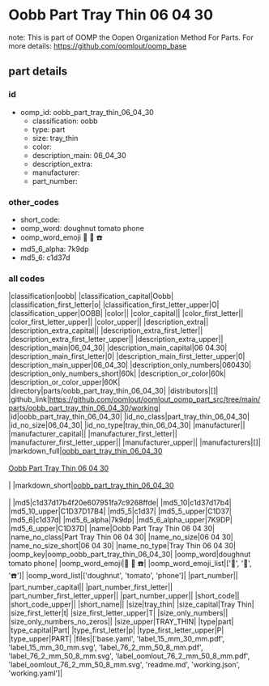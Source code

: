 # Oobb Part Tray Thin 06 04 30  

note: This is part of OOMP the Oopen Organization Method For Parts. For more details: https://github.com/oomlout/oomp_base

##  part details





### id
* oomp_id: oobb_part_tray_thin_06_04_30
  * classification: oobb
  * type: part
  * size: tray_thin
  * color: 
  * description_main: 06_04_30
  * description_extra: 
  * manufacturer: 
  * part_number: 

### other_codes
* short_code: 
* oomp_word: doughnut tomato phone
* oomp_word_emoji :doughnut: :tomato: :phone:
* md5_6_alpha: 7k9dp
* md5_6: c1d37d

### all codes 
|classification|oobb|
|classification_capital|Oobb|
|classification_first_letter|o|
|classification_first_letter_upper|O|
|classification_upper|OOBB|
|color||
|color_capital||
|color_first_letter||
|color_first_letter_upper||
|color_upper||
|description_extra||
|description_extra_capital||
|description_extra_first_letter||
|description_extra_first_letter_upper||
|description_extra_upper||
|description_main|06_04_30|
|description_main_capital|06 04.30|
|description_main_first_letter|0|
|description_main_first_letter_upper|0|
|description_main_upper|06_04_30|
|description_only_numbers|060430|
|description_only_numbers_short|60k|
|description_or_color|60k|
|description_or_color_upper|60K|
|directory|parts/oobb_part_tray_thin_06_04_30|
|distributors|[]|
|github_link|https://github.com/oomlout/oomlout_oomp_part_src/tree/main/parts/oobb_part_tray_thin_06_04_30/working|
|id|oobb_part_tray_thin_06_04_30|
|id_no_class|part_tray_thin_06_04_30|
|id_no_size|06_04_30|
|id_no_type|tray_thin_06_04_30|
|manufacturer||
|manufacturer_capital||
|manufacturer_first_letter||
|manufacturer_first_letter_upper||
|manufacturer_upper||
|manufacturers|[]|
|markdown_full|[oobb_part_tray_thin_06_04_30](https://github.com/oomlout/oomlout_oomp_part_src/tree/main/parts/oobb_part_tray_thin_06_04_30/working)<br>[](https://github.com/oomlout/oomlout_oomp_part_src/tree/main/parts/oobb_part_tray_thin_06_04_30/working)<br>[Oobb Part Tray Thin 06 04 30](https://github.com/oomlout/oomlout_oomp_part_src/tree/main/parts/oobb_part_tray_thin_06_04_30/working)<br><br>|
|markdown_short|[oobb_part_tray_thin_06_04_30](https://github.com/oomlout/oomlout_oomp_part_src/tree/main/parts/oobb_part_tray_thin_06_04_30/working)<br><br>|
|md5|c1d37d17b4f20e607951fa7c9268ffde|
|md5_10|c1d37d17b4|
|md5_10_upper|C1D37D17B4|
|md5_5|c1d37|
|md5_5_upper|C1D37|
|md5_6|c1d37d|
|md5_6_alpha|7k9dp|
|md5_6_alpha_upper|7K9DP|
|md5_6_upper|C1D37D|
|name|Oobb Part Tray Thin 06 04 30|
|name_no_class|Part Tray Thin 06 04 30|
|name_no_size|06 04 30|
|name_no_size_short|06 04 30|
|name_no_type|Tray Thin 06 04 30|
|oomp_key|oomp_oobb_part_tray_thin_06_04_30|
|oomp_word|doughnut tomato phone|
|oomp_word_emoji|:doughnut: :tomato: :phone:|
|oomp_word_emoji_list|[':doughnut:', ':tomato:', ':phone:']|
|oomp_word_list|['doughnut', 'tomato', 'phone']|
|part_number||
|part_number_capital||
|part_number_first_letter||
|part_number_first_letter_upper||
|part_number_upper||
|short_code||
|short_code_upper||
|short_name||
|size|tray_thin|
|size_capital|Tray Thin|
|size_first_letter|t|
|size_first_letter_upper|T|
|size_only_numbers||
|size_only_numbers_no_zeros||
|size_upper|TRAY_THIN|
|type|part|
|type_capital|Part|
|type_first_letter|p|
|type_first_letter_upper|P|
|type_upper|PART|
|files|['base.yaml', 'label_15_mm_30_mm.pdf', 'label_15_mm_30_mm.svg', 'label_76_2_mm_50_8_mm.pdf', 'label_76_2_mm_50_8_mm.svg', 'label_oomlout_76_2_mm_50_8_mm.pdf', 'label_oomlout_76_2_mm_50_8_mm.svg', 'readme.md', 'working.json', 'working.yaml']|
